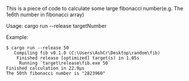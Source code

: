 This is a piece of code to calculate some large fibonacci number(e.g. The 1e6th number in fibonacci array)

Usage:
  cargo run --release targetNumber 
  
Example:
```
$ cargo run --release 50
   Compiling fib v0.1.0 (C:\Users\AshCr\Desktop\random\fib)
    Finished release [optimized] target(s) in 1.05s
     Running `target\release\fib.exe 50`
Finished calculation in 22.9µs
The 50th fibonacci number is "2823960"
```